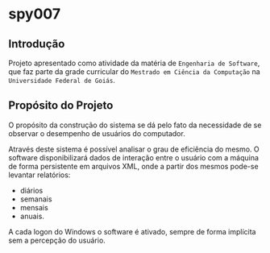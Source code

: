 # spy007

## Introdução

Projeto apresentado como atividade da matéria de `Engenharia de Software`, que faz parte da grade curricular do `Mestrado em Ciência da Computação` na `Universidade Federal de Goiás`.

## Propósito do Projeto

O propósito da construção do sistema se dá pelo fato da necessidade de se observar o desempenho de usuários do computador.

Através deste sistema é possível analisar o grau de eficiência do mesmo. O software disponibilizará dados de interação entre o usuário com a máquina de forma persistente em arquivos XML, onde a partir dos mesmos pode-se levantar relatórios:

- diários
- semanais
- mensais
- anuais.

A cada logon do Windows o software é ativado, sempre de forma implícita sem a percepção do usuário.
